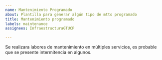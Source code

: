 ```yaml
---
name: Mantenimiento Programado
about: Plantilla para generar algún tipo de mtto programado
title: Mantenimiento programado
labels: maintenance
assignees: InfraestructuraGTUCP

---
```


<!--
start: 2022-05-00T18:00:00.0500
end: 2021-05-00T18:00:00-0500
expectedDown: universidad-catolica-de-pereira, portal-estudiante-y-docente, ucp-virtual-moodle, biblioteca-cdch, intranet, multiples-webs, qrsf, mesa-de-ayuda-help-people, dns-1, dns-2 
-->
Se realizara labores de mantenimiento en múltiples servicios, es probable que se presente intermitencia en algunos.
